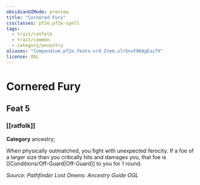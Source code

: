 ```yaml
---
obsidianUIMode: preview
title: "Cornered Fury"
cssclasses: pf2e,pf2e-spell
tags:
  - trait/ratfolk
  - trait/common
  - category/ancestry
aliases: "Compendium.pf2e.feats-srd.Item.ulrGnvF0KAgEaifX"
license: OGL
---
```

# Cornered Fury
## Feat 5
### [[ratfolk]]

**Category** ancestry; 




When physically outmatched, you fight with unexpected ferocity. If a foe of a larger size than you critically hits and damages you, that foe is [[Conditions/Off-Guard|Off-Guard]] to you for 1 round.

*Source: Pathfinder Lost Omens: Ancestry Guide*
*OGL*
